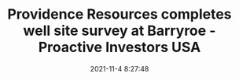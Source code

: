 ---
"title": "Providence Resources completes well site survey at Barryroe - Proactive Investors USA"
"date": "2021-11-4 8:27:48"
"feed_name": "GOOGLENEWSDRILLING"
"feed_website": "https://news.google.com/search?q=drilling%2Bincident&hl=en-US&gl=US&ceid=US:en"
"feed_rss": "https://news.google.com/rss/search?q=drilling%2Bincident&hl=en-US&gl=US&ceid=US:en"
"link": "https://www.proactiveinvestors.com/companies/news/965252/providence-resources-completes-well-site-survey-at-barryroe-965252.html"
"source": "{'href': 'https://www.proactiveinvestors.com', 'title': 'Proactive Investors USA'}"
"file": "_posts/2021-1-1-5c4157288d4ff636d235016df79e77e1a31baebb.md"
"accident": "0"
"drilling": "0"
"dead": "0"
"injured": "0"
"arrested": "0"
"place": "unknown place"
"where": "unknown site"
"causes": "unknown"
"place_uri": "unknown place"
---